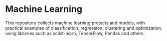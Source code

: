 # Machine Learning
This repository collects machine learning projects and models, with practical examples of classification, regression, clustering and optimization, using libraries such as scikit-learn, TensorFlow, Pandas and others.
